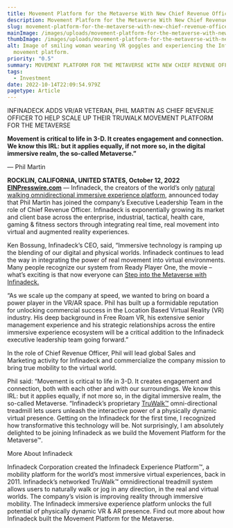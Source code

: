 ```yaml
---
title: Movement Platform for the Metaverse With New Chief Revenue Officer
description: Movement Platform for the Metaverse With New Chief Revenue Officer
slug: movement-platform-for-the-metaverse-with-new-chief-revenue-officer
mainImage: /images/uploads/movement-platform-for-the-metaverse-with-new-chief-revenue-featured.jpg
thumbImage: /images/uploads/movement-platform-for-the-metaverse-with-new-chief-revenue-thumb.jpg
alt: Image of smiling woman wearing VR goggles and experiencing the Infinadeck
  movement platform.
priority: "0.5"
summary: MOVEMENT PLATFORM FOR THE METAVERSE WITH NEW CHIEF REVENUE OFFICER
tags:
  - Investment
date: 2022-10-14T22:09:54.979Z
pagetype: Article
---
```

INFINADECK ADDS VR/AR VETERAN, PHIL MARTIN AS CHIEF REVENUE OFFICER TO HELP SCALE UP THEIR TRUWALK MOVEMENT PLATFORM FOR THE METAVERSE

**Movement is critical to life in 3-D. It creates engagement and connection. We know this IRL: but it applies equally, if not more so, in the digital immersive realm, the so-called Metaverse.”**

— Phil Martin

**ROCKLIN, CALIFORNIA, UNITED STATES, October 12, 2022 [EINPresswire.com](https://www.einpresswire.com/)** — Infinadeck, the creators of the world’s only [natural walking omnidirectional immersive experience platform](https://www.infinadeck.com/), announced today that Phil Martin has joined the company’s Executive Leadership Team in the role of Chief Revenue Officer. Infinadeck is exponentially growing its market and client base across the enterprise, industrial, tactical, health care, gaming & fitness sectors through integrating real time, real movement into virtual and augmented reality experiences.

Ken Bossung, Infinadeck’s CEO, said, “Immersive technology is ramping up the blending of our digital and physical worlds. Infinadeck continues to lead the way in integrating the power of real movement into virtual environments. Many people recognize our system from Ready Player One, the movie – what’s exciting is that now everyone can [Step into the Metaverse with Infinadeck.](https://www.infinadeck.com/)

“As we scale up the company at speed, we wanted to bring on board a power player in the VR/AR space. Phil has built up a formidable reputation for unlocking commercial success in the Location Based Virtual Reality (VR) industry. His deep background in Free Roam VR, his extensive senior management experience and his strategic relationships across the entire immersive experience ecosystem will be a critical addition to the Infinadeck executive leadership team going forward.”

In the role of Chief Revenue Officer, Phil will lead global Sales and Marketing activity for Infinadeck and commercialize the company mission to bring true mobility to the virtual world.

Phil said: “Movement is critical to life in 3-D. It creates engagement and connection, both with each other and with our surroundings. We know this IRL: but it applies equally, if not more so, in the digital immersive realm, the so-called Metaverse.
“Infinadeck’s proprietary [TruWalk™](https://www.infinadeck.com/) omni-directional treadmill lets users unleash the interactive power of a physically dynamic virtual presence. Getting on the Infinadeck for the first time, I recognized how transformative this technology will be. Not surprisingly, I am absolutely delighted to be joining Infinadeck as we build the Movement Platform for the Metaverse™.

More About Infinadeck

Infinadeck Corporation created the Infinadeck Experience Platform™, a mobility platform for the world’s most immersive virtual experiences, back in 2011. Infinadeck’s networked TruWalk™ omnidirectional treadmill system allows users to naturally walk or jog in any direction, in the real and virtual worlds. The company’s vision is improving reality through immersive mobility. The Infinadeck immersive experience platform unlocks the full potential of physically dynamic VR & AR presence. Find out more about how Infinadeck built the Movement Platform for the Metaverse.